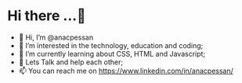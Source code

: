 # Hi there ...🤗
- 👋 Hi, I’m @anacpessan
- 👀 I’m interested in the technology, education and coding;
- 🌱 I’m currently learning about CSS, HTML and Javascript;
- 🤝 Lets Talk and help each other;
- 📫 You can reach me on https://www.linkedin.com/in/anacpessan/

<!---
anacpessan/anacpessan is a ✨ special ✨ repository because its `README.md` (this file) appears on your GitHub profile.
You can click the Preview link to take a look at your changes.
--->
